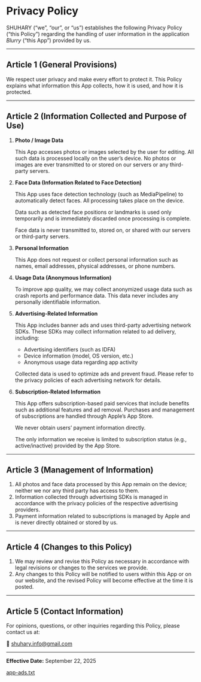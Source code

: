 # Privacy Policy

SHUHARY (“we”, “our”, or “us”) establishes the following Privacy Policy (“this Policy”) regarding the handling of user information in the application *Blurry* (“this App”) provided by us.

---

## Article 1 (General Provisions)

We respect user privacy and make every effort to protect it. This Policy explains what information this App collects, how it is used, and how it is protected.

---

## Article 2 (Information Collected and Purpose of Use)

1. **Photo / Image Data**
    
    This App accesses photos or images selected by the user for editing. All such data is processed locally on the user’s device. No photos or images are ever transmitted to or stored on our servers or any third-party servers.
    
2. **Face Data (Information Related to Face Detection)**
    
    This App uses face detection technology (such as MediaPipeline) to automatically detect faces. All processing takes place on the device.
    
    Data such as detected face positions or landmarks is used only temporarily and is immediately discarded once processing is complete.
    
    Face data is never transmitted to, stored on, or shared with our servers or third-party servers.
    
3. **Personal Information**
    
    This App does not request or collect personal information such as names, email addresses, physical addresses, or phone numbers.
    
4. **Usage Data (Anonymous Information)**
    
    To improve app quality, we may collect anonymized usage data such as crash reports and performance data. This data never includes any personally identifiable information.
    
5. **Advertising-Related Information**
    
    This App includes banner ads and uses third-party advertising network SDKs. These SDKs may collect information related to ad delivery, including:
    
    - Advertising identifiers (such as IDFA)
    - Device information (model, OS version, etc.)
    - Anonymous usage data regarding app activity
    
    Collected data is used to optimize ads and prevent fraud. Please refer to the privacy policies of each advertising network for details.
    
6. **Subscription-Related Information**
    
    This App offers subscription-based paid services that include benefits such as additional features and ad removal. Purchases and management of subscriptions are handled through Apple’s App Store.
    
    We never obtain users’ payment information directly.
    
    The only information we receive is limited to subscription status (e.g., active/inactive) provided by the App Store.
    

---

## Article 3 (Management of Information)

1. All photos and face data processed by this App remain on the device; neither we nor any third party has access to them.
2. Information collected through advertising SDKs is managed in accordance with the privacy policies of the respective advertising providers.
3. Payment information related to subscriptions is managed by Apple and is never directly obtained or stored by us.

---

## Article 4 (Changes to this Policy)

1. We may review and revise this Policy as necessary in accordance with legal revisions or changes to the services we provide.
2. Any changes to this Policy will be notified to users within this App or on our website, and the revised Policy will become effective at the time it is posted.

---

## Article 5 (Contact Information)

For opinions, questions, or other inquiries regarding this Policy, please contact us at:

📧 [shuhary.info@gmail.com](mailto:shuhary.info@gmail.com)

---

**Effective Date:** September 22, 2025

[app-ads.txt](https://www.notion.so/app-ads-txt-278aac0c4a3780ab926bf856eba18ad2?pvs=21)